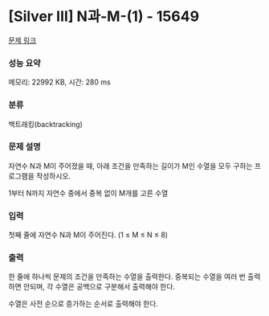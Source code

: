 # [Silver III] N과-M-(1) - 15649 

[문제 링크](https://www.acmicpc.net/problem/15649) 

### 성능 요약

메모리: 22992 KB, 시간: 280 ms

### 분류

백트래킹(backtracking)

### 문제 설명

자연수 N과 M이 주어졌을 때, 아래 조건을 만족하는 길이가 M인 수열을 모두 구하는 프로그램을 작성하시오.


 1부터 N까지 자연수 중에서 중복 없이 M개를 고른 수열
### 입력 

 첫째 줄에 자연수 N과 M이 주어진다. (1 ≤ M ≤ N ≤ 8)
### 출력 

 한 줄에 하나씩 문제의 조건을 만족하는 수열을 출력한다. 중복되는 수열을 여러 번 출력하면 안되며, 각 수열은 공백으로 구분해서 출력해야 한다.

수열은 사전 순으로 증가하는 순서로 출력해야 한다.



